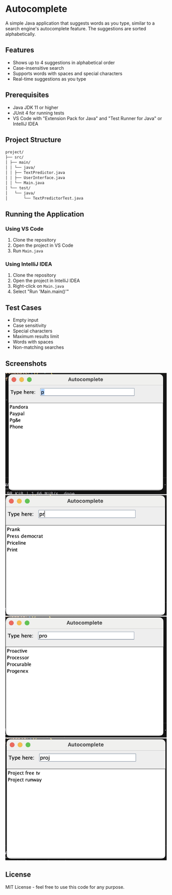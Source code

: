 # Autocomplete

A simple Java application that suggests words as you type, similar to a search engine's autocomplete feature. The suggestions are sorted alphabetically.

## Features
- Shows up to 4 suggestions in alphabetical order
- Case-insensitive search
- Supports words with spaces and special characters
- Real-time suggestions as you type

## Prerequisites
- Java JDK 11 or higher
- JUnit 4 for running tests
- VS Code with "Extension Pack for Java" and "Test Runner for Java" or IntelliJ IDEA

## Project Structure

```plaintext
project/
├── src/
│ ├── main/
│ │ └── java/
│ │ ├── TextPredictor.java 
│ │ ├── UserInterface.java 
│ │ └── Main.java 
│ └── test/
│   └── java/
│       └── TextPredictorTest.java 
```

## Running the Application

### Using VS Code
1. Clone the repository
2. Open the project in VS Code
3. Run `Main.java`

### Using IntelliJ IDEA
1. Clone the repository
2. Open the project in IntelliJ IDEA
3. Right-click on `Main.java`
4. Select "Run 'Main.main()'"


## Test Cases
- Empty input
- Case sensitivity
- Special characters
- Maximum results limit
- Words with spaces
- Non-matching searches

## Screenshots
![Autocomplete Demo1](screenshots/autocomplete1.jpeg)
![Autocomplete Demo2](screenshots/autocomplete2.jpeg)
![Autocomplete Demo3](screenshots/autocomplete3.jpeg)
![Autocomplete Demo4](screenshots/autocomplete4.jpeg)

## License
MIT License - feel free to use this code for any purpose.